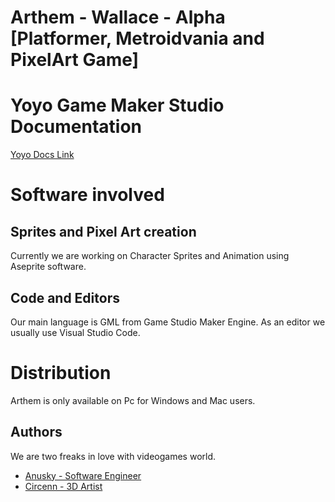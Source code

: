 # Arthem - Wallace - Alpha [Platformer, Metroidvania and PixelArt Game]

# Yoyo Game Maker Studio Documentation

[Yoyo Docs Link](https://docs.yoyogames.com/index.html?page=source%2Fdadiospice%2F002_reference%2F001_gml%20language%20overview%2Findex.html)

# Software involved

## Sprites and Pixel Art creation

Currently we are working on Character Sprites and Animation using Aseprite software.

## Code and Editors

Our main language is GML from Game Studio Maker Engine.
As an editor we usually use Visual Studio Code.

# Distribution

Arthem is only available on Pc for Windows and Mac users.

## Authors

We are two freaks in love with videogames world.

- [Anusky - Software Engineer](https://gamingfrommars.com/nosotros/anusky/)
- [Circenn - 3D Artist](https://gamingfrommars.com/nosotros/circenn/)
